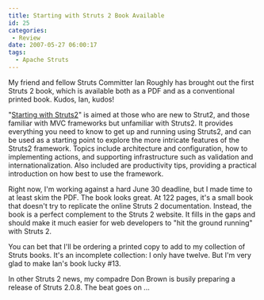 ```yaml
---
title: Starting with Struts 2 Book Available
id: 25
categories:
 - Review
date: 2007-05-27 06:00:17
tags:
  - Apache Struts
---
```


My friend and fellow Struts Committer Ian Roughly has brought out the first Struts 2 book, which is available both as a PDF and as a conventional printed book. Kudos, Ian, kudos!

"[Starting with Struts2](http://www.infoq.com/minibooks/starting-struts2)" is aimed at those who are new to Strut2, and those familiar with MVC frameworks but unfamiliar with Struts2\. It provides everything you need to know to get up and running using Struts2, and can be used as a starting point to explore the more intricate features of the Struts2 framework. Topics include architecture and configuration, how to implementing actions, and supporting infrastructure such as validation and internationalization. Also included are productivity tips, providing a practical introduction on how best to use the framework.

Right now, I'm working against a hard June 30 deadline, but I made time to at least skim the PDF. The book looks great. At 122 pages, it's a small book that doesn't try to replicate the online Struts 2 documentation. Instead, the book is a perfect complement to the Struts 2 website. It fills in the gaps and should make it much easier for web developers to "hit the ground running" with Struts 2.

You can bet that I'll be ordering a printed copy to add to my collection of Struts books. It's an incomplete collection: I only have twelve. But I'm very glad to make Ian's book lucky #13.

In other Struts 2 news, my compadre Don Brown is busily preparing a release of Struts 2.0.8\. The beat goes on ...